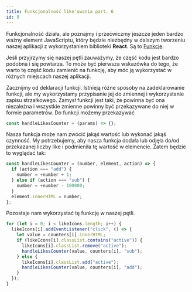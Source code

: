 ```yaml
---
title: Funkcjonalność like'owania part. 6
id: 9
---
```


Funkcjonalność działa, ale poznajmy i przećwiczmy jeszcze jeden bardzo ważny element JavaScriptu, który będzie niezbędny w dalszym tworzeniu naszej aplikacji z wykorzystaniem biblioteki **React**. Są to <a href="/glossary/funkcje/" target="_blank">Funkcje</a>.

Jeśli przyjrzymy się naszej pętli zauważymy, że część kodu jest bardzo podobna i się powtarza. To może być pierwsza wskazówka do tego, że warto tę część kodu zamienić na funkcję, aby móc ją wykorzystać w różnych miejscach naszej aplikacji.

Zacznijmy od deklaracji funkcji. Istnieją różne sposoby na zadeklarowanie funkcji, ale my wykorzystamy przypisanie jej do zmiennej i wykorzystanie zapisu strzałkowego.
Zamysł funkcji jest taki, że powinna być ona niezależna i wszystkie zmienne powinny być przekazywane do niej w formie parametrów.
Do funkcji możemy przekazywać

```js
const handleLikesCounter = (params) => {};
```

Nasza funkcja może nam zwócić jakąś wartość lub wykonać jakąś czynność. My potrzebujemy, aby nasza funkcja dodała lub odjęła do/od przekazanej liczby like i podmieniła tę wartość w elemencie. Zatem będzie to wyglądać tak:

```js
const handleLikesCounter = (number, element, action) => {
  if (action === "add") {
    number = +number + 1;
  } else if (action === "sub") {
    number = +number - 100000;
  }
  element.innerHTML = number;
};
```

Pozostaje nam wykorzystać tę funkcję w naszej pętli.

```js
for (let i = 0; i < likeIcons.length; i++) {
  likeIcons[i].addEventListener("click", () => {
    let value = counters[i].innerHTML;
    if (likeIcons[i].classList.contains("active")) {
      likeIcons[i].classList.remove("active");
      handleLikesCounter(value, counters[i], "sub");
    } else {
      likeIcons[i].classList.add("active");
      handleLikesCounter(value, counters[i], "add");
    }
  });
}
```

